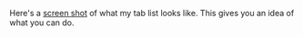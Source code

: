 Here's a <a href="http://scripting.com/images/2020/02/16/screen.png">screen shot</a> of what my tab list looks like. This gives you an idea of what you can do. 
